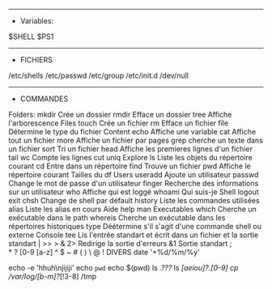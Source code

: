 ************************************
- Variables:

$SHELL
$PS1

************************************
- FICHIERS

/etc/shells
/etc/passwd
/etc/group
/etc/init.d
/dev/null

************************************
- COMMANDES

Folders:
	mkdir			Crée un dossier
	rmdir			Efface un dossier
	tree			Affiche l'arborescence
Files
	touch			Crée un fichier
	rm				Efface un fichier
	file			Détermine le type du fichier
Content
	echo			Affiche une variable
	cat				Affiche tout un fichier
	more			Affiche un fichier par pages
	grep			cherche un texte dans un fichier
	sort			Tri un fichier
	head			Affiche les premieres lignes d'un fichier
	tail
	wc				Compte les lignes
	cut
	uniq
Explore
	ls				Liste les objets du répertoire courant
	cd				Entre dans un répertoire
	find			Trouve un fichier
	pwd				Affiche le répertoire courant
Tailles
	du
	df
Users
	useradd			Ajoute un utilisateur
	passwd			Change le mot de passe d'un utilisateur
	finger			Recherche des informations sur un utilisateur
	who				Affiche qui est loggé
	whoami			Qui suis-je
Shell
	logout			
	exit
	chsh			Change de shell par défault
	history			Liste les commandes utilisées
	alias			Liste les alias en cours
Aide
	help
	man
Executables
	which			Cherche un exécutable dans le path
	whereis			Cherche un exécutable dans les répertoires historiques
	type			Déétermine s'il s'agit d'une commande shell ou externe
Console
	tee				Lis l'entrée standart et écrit dans un fichier et la sortie standart
	|
	>>
	>
	&
	2>				Redirige la sortie d'erreurs
	&1				Sortie standart
	;	
	* ?
	[0-9 [a-z]
	^ $
	~ # ( ) \ @ !
DIVERS
	date '+%d/%m/%y'
	
	
	
	

echo -e 'hhuh\njijiji'
echo `pwd`
echo $(pwd)
ls *.???*
ls *[aeiou]?.[0-9]
cp /var/log/[b-m]?*[!3-8] /tmp
